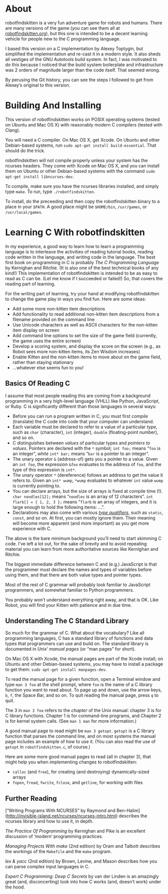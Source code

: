 About
=====

robotfindskitten is a very fun adventure game for robots and humans. There are
many versions of the game (you can see them all at
[robotfindskitten.org](http://robotfindskitten.org/)), but this one is
intended to be a decent learning vehicle for people new to the C programming
language.

I based this version on a C implementation by Alexey Toptygin, but simplified
the implementation and re-cast it in a modern style. It also sheds all vestiges
of the GNU Autotools build system. In fact, I was motivated to do this because I
noticed that the build system boilerplate and infrastructure was 2 orders of
magnitude larger than the code itself. That seemed wrong.

By perusing the Git history, you can see the steps I followed to get from
Alexey’s original to this version.

Building And Installing
=======================

This version of robotfindskitten works on POSIX operating systems (tested on
Ubuntu and Mac OS X) with reasonably modern C compilers (tested with Clang).

You will need a C compiler. On Mac OS X, get Xcode. On Ubuntu and other
Debian-based systems, run `sudo apt-get install build-essential`. That should
do the trick.

robotfindskitten will not compile properly unless your system has the ncurses
headers. They come with Xcode on Mac OS X, and you can install them on Ubuntu or
other Debian-based systems with the command `sudo apt-get install
libncurses-dev`.

To compile, make sure you have the ncurses libraries installed, and simply
type `make`. To run, type `./robotfindskitten`.

To install, do the preceeding and then copy the robotfindskitten binary to a
place in your `$PATH`. A good place might be `$HOME/bin`, `/usr/games`, or
`/usr/local/games`.

Learning C With robotfindskitten
================================

In my experience, a good way to learn how to learn a programming language is to
interleave the activities of reading tutorial books, reading code written in the
language, and writing code in the language. The best first book on programming
in C is probably _The C Programming Language_ by Kernighan and Ritchie. (It is
also one of the best technical books of any kind!) This implementation of
robotfindskitten is intended to be as easy to read as C can be. (Let me know if
I succeeded or failed!) So, that covers the reading part of learning.

For the writing part of learning, try your hand at modifying robotfindskitten to
change the game play in ways you find fun. Here are some ideas:

  * Add some more non-kitten item descriptions
  * Add functionality to read additional non-kitten item descriptions from a
    filename provided on the command line
  * Use Unicode characters as well as ASCII characters for the non-kitten item
    display on screen
  * Add command line options to set the size of the game field (currently, the
    game uses the entire screen)
  * Develop a scoring system, and display the score on the screen (e.g., as
    Robot sees more non-kitten items, its Zen Wisdom increases)
  * Enable Kitten and the non-kitten items to move about on the game field,
    rather than staying stationary
  * ...whatever else seems fun to you!

Basics Of Reading C
-------------------

I assume that most people reading this are coming from a background programming
in a very high-level language (VHLL) like Python, JavaScript, or Ruby. C is
significantly different than those languages in several ways:

  * Before you can run a program written in C, you must first _compile_
    (translate) the C code into code that your computer can understand.
  * Each variable must be declared to refer to a value of a particular _type_,
    such as `char` (character), `int` (integer), `double` (floating-point
    number), and so on.
  * C distinguishes between _values_ of particular types and _pointers to
    values_. Pointers are declared with the `*` symbol; `int foo;` means “`foo`
    is an integer”, while `int* bar;` means “`bar` is a pointer to an integer”.
  * The unary operator `&` (address-of) gets you a pointer to a value. Given an
    `int foo`, the expression `&foo` evaluates to the address of `foo`, and the
    type of this expression is `int*`.
  * The unary operator `*` (dereference) follows an address to get the value it
    refers to. Given an `int* wump`, `*wump` evaluates to whatever `int` value
    `wump` is currently pointing to.
  * You can declare arrays, but the size of arrays is fixed at compile time (!).
    `char noodles[12];` means “`noodles` is an array of 12 characters”. `int
    flarb[] = { 1, 2, 3 };` means “`flarb` is an array of integers, and it is
    large enough to hold the following items: ...”.
  * Declarations may also come with various [_type
    qualifiers_](https://en.wikipedia.org/wiki/Type_qualifier), such as
    `static`, `const`, and so on. At first, you can mostly ignore them. Their
    meaning will become more apparent (and more important) as you get more
    experience with C.

The above is the bare minimum background you’ll need to start skimming C code.
I’ve left a lot out, for the sake of brevity and to avoid repeating material you
can learn from more authoritative sources like Kernighan and Ritchie.

The biggest immediate difference between C and (e.g.) JavaScript is that the
programmer must declare the names and types of variables before using them, and
that there are both value types and pointer types.

Most of the rest of C grammar will probably look familiar to JavaScript
programmers, and somewhat familiar to Python programmers.

You probably won’t understand everything right away, and that is OK. Like Robot,
you will find your Kitten with patience and in due time.

Understanding The C Standard Library
------------------------------------

So much for the grammar of C. What about the vocabulary? Like all programming
languages, C has a standard library of functions and data types that programmers
can use and build on. The standard library is documented in Unix’ _manual pages_
(or “man pages” for short).

On Mac OS X with Xcode, the manual pages are part of the Xcode install; on
Ubuntu and other Debian-based systems, you may have to install a package to get
them: `sudo apt-get install manpages-dev`.

To read the manual page for a given function, open a Terminal window and type
`man 3 foo` at the shell prompt, where `foo` is the name of a C library function
you want to read about. To page up and down, use the arrow keys, `b`, `f`, the
Space Bar, and so on. To quit reading the manual page, press `q` to quit.

The 3 in `man 3 foo` refers to the _chapter_ of the Unix manual: chapter 3 is
for C library functions. Chapter 1 is for command-line programs, and Chapter 2
is for kernel system calls. (See `man 1 man` for more information.)

A good manual page to read might be `man 3 getopt`. `getopt` is a C library
function that parses the command line, and on most systems the manual page
includes an example of how to use it. (You can also read the use of `getopt` in
`robotfindskitten.c`, of course.)

Here are some more good manual pages to read (all in chapter 3), that might help
you when implementing changes to robotfindskitten:

  * `calloc` (and `free`), for creating (and destroying) dynamically-sized
     arrays
  * `fopen`, `fread`, `fwrite`, `fclose`, and `getline`, for working with files

Further Reading
---------------

[“Writing Programs With NCURSES” by Raymond and Ben-Halim]
(http://invisible-island.net/ncurses/ncurses-intro.html) describes the ncurses
library and how to use it, in depth.

_The Practice Of Programming_ by Kernighan and Pike is an excellent discussion
of ‘modern’ programming practices.

_Managing Projects With make_ (2nd edition) by Oram and Talbott describes the
workings of the `Makefile` and the `make` program.

_lex & yacc_ (2nd edition) by Brown, Levine, and Mason describes how you can
parse complex input languages in C.

_Expert C Programming: Deep C Secrets_ by van der Linden is an amazingly great
(and, disconcerting) look into how C works (and, doesn’t work) under the hood.

